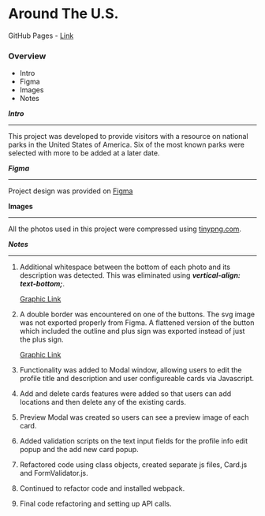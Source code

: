 # Around The U.S.

GitHub Pages - [Link](https://codexdmr.github.io/se_project_aroundtheus/)

### Overview

- Intro
- Figma
- Images
- Notes

**_Intro_**

---

This project was developed to provide visitors with a resource on national parks in the United States of America. Six of the most known parks were selected with more to be added at a later date.

**_Figma_**

---

Project design was provided on
[Figma](https://www.figma.com/file/ii4xxsJ0ghevUOcssTlHZv/Sprint-3%3A-Around-the-US?node-id=0%3A1)

**Images**

---

All the photos used in this project were compressed using
[tinypng.com](https://tinypng.com/).

**_Notes_**

---

1. Additional whitespace between the bottom of each photo and its description was detected. This was eliminated using **_vertical-align: text-bottom;_**.

   [Graphic Link](./src/images/readme/Issue-WhiteSpace.jpg)

2. A double border was encountered on one of the buttons. The svg image was not exported properly from Figma. A flattened version of the button which included the outline and plus sign was exported instead of just the plus sign.

   [Graphic Link](./src/images/readme/Issue-DoubleBorder.jpg)

3. Functionality was added to Modal window, allowing users to edit the profile title and description and user configureable cards via Javascript.

4. Add and delete cards features were added so that users can add locations and then delete any of the existing cards.

5. Preview Modal was created so users can see a preview image of each card.

6. Added validation scripts on the text input fields for the profile info edit popup and the add new card popup.

7. Refactored code using class objects, created separate js files, Card.js and FormValidator.js.

8. Continued to refactor code and installed webpack.

9. Final code refactoring and setting up API calls.
